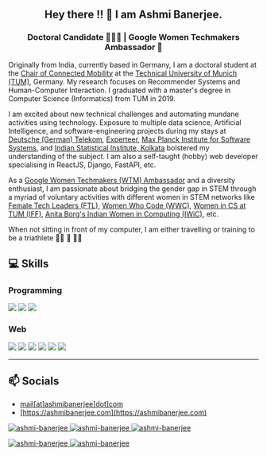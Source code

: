 <h2 align="center">
Hey there !! 👋 I am Ashmi Banerjee.
</h2>

<h3 align="center">
Doctoral Candidate 👩🏻‍💻‍ | Google Women Techmakers Ambassador 🚀
</h3>
<p align="justified">
  Originally from India, currently based in Germany, I am a doctoral student at the <a href="https://www.ce.cit.tum.de/cm/home/">Chair of Connected Mobility</a> at the <a href="https://tum.de/">Technical University of Munich (TUM)</a>, Germany. My research focuses on Recommender Systems and Human-Computer Interaction. I graduated with a master's degree in Computer Science (Informatics) from TUM in 2019.
  
I am excited about new technical challenges and automating mundane activities using technology. Exposure to multiple data science, Artificial Intelligence, and software-engineering projects during my stays at <a href="https://www.telekom.de/">Deutsche (German) Telekom</a>, <a href="https://www.experteer.de/">Experteer</a>, <a href="https://www.mpi-sws.org/">Max Planck Institute for Software Systems</a>, and <a href="https://www.isical.ac.in/">Indian Statistical Institute, Kolkata</a> bolstered my understanding of the subject. 
I am also a self-taught (hobby) web developer specialising in ReactJS, Django, FastAPI, etc.

As a <a href="https://developers.google.com/womentechmakers">Google Women Techmakers (WTM) Ambassador</a> and a diversity enthusiast, I am passionate about bridging the gender gap in STEM through a myriad of voluntary activities with different women in STEM networks like <a href="https://www.femaletechleaders.org/">Female Tech Leaders (FTL)</a>, <a href="https://www.womenwhocode.com/">Women Who Code (WWC)</a>, <a href="https://www.in.tum.de/in/news-single-view/article/iff-gender-diversity-grants/">Women in CS at TUM (IFF)</a>, <a href="https://www.indianwic.org/">Anita Borg's Indian Women in Computing (IWiC)</a>, etc. 

When not sitting in front of my computer, I am either travelling or training to be a triathlete 🏊‍♀️ 🚴 🏃‍♀️
</p>


<h2> 💻 Skills </h2>
<h3> Programming </h3>
<p>
<img src= 'https://img.shields.io/badge/Python-3776AB?style=for-the-badge&logo=python&logoColor=white' />
<img src= 'https://img.shields.io/badge/TypeScript-007ACC?style=for-the-badge&logo=typescript&logoColor=white' />
<img src="https://img.shields.io/badge/javascript%20-%23323330.svg?&style=for-the-badge&logo=javascript&logoColor=%23F7DF1E"/>
</p> 
<h3> Web </h3> 
<p>
 <img src="https://img.shields.io/badge/react%20-%2320232a.svg?&style=for-the-badge&logo=react&logoColor=%2361DAFB"/>
 <img src='https://img.shields.io/badge/HTML5-E34F26?style=for-the-badge&logo=html5&logoColor=white' />
 <img src='https://img.shields.io/badge/CSS3-1572B6?style=for-the-badge&logo=css3&logoColor=white' />
 <img src='https://img.shields.io/badge/django-%23092E20?style=for-the-badge&logo=django&logoColor=white' />
 <img src="https://img.shields.io/badge/FastAPI-005571?style=for-the-badge&logo=fastapi" />
 <img src="https://img.shields.io/badge/flask-%23000.svg?style=for-the-badge&logo=flask&logoColor=white" />
</p>

<hr/>

<h2> 📫 Socials </h2>

* [mail[at]ashmibanerjee[dot]com](mail@ashmibanerjee.com)
* [https://ashmibanerjee.com](https://ashmibanerjee.com)

<p>
<a href="https://www.linkedin.com/in/ashmi-banerjee/" target="_blank"><img src="https://img.shields.io/badge/LinkedIn-0077B5?style=for-the-badge&logo=linkedin&logoColor=white" alt="ashmi-banerjee">
 <a href="https://github.com/ashmibanerjee" target="_blank"><img src="https://img.shields.io/badge/github%20-%23121011.svg?&style=for-the-badge&logo=github&logoColor=white" alt="ashmi-banerjee">
 <a href="" target="_blank"><img src="https://img.shields.io/badge/Twitter-%231DA1F2.svg?style=for-the-badge&logo=Twitter&logoColor=white" alt="ashmi-banerjee">
</p>

<p>
 <a href="https://medium.com/@ashmi_banerjee" target="_blank"><img src="https://img.shields.io/badge/Medium-12100E?style=for-the-badge&logo=medium&logoColor=white" alt="ashmi-banerjee">
<a href="https://scholar.google.com/citations?user=ygXK024AAAAJ&hl=en" target="_blank"><img src="https://img.shields.io/badge/-Google%20Scholar-4285F4?logo=google-scholar&logoColor=white&style=for-the-badge" alt="ashmi-banerjee">
</a>
</p>
